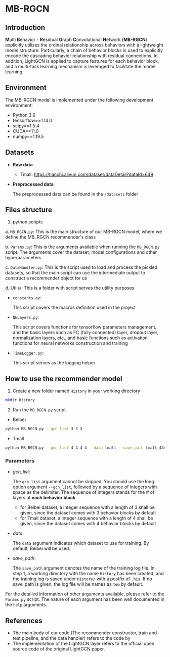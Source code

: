 # MB-RGCN

## Introduction
**M**ulti **B**ehavior - **R**esidual **G**raph **C**onvolutional **N**etwork (**MB-RGCN**) explicitly utilizes the ordinal relationship across behaviors with a lightweight model structure. Particularly, a chain of behavior blocks is used to explicitly encode the cascading behavior relationship with residual connections. In addition, LightGCN is applied to capture features for each behavior block, and a multi-task learning mechanism is leveraged to facilitate the model learning. 

## Environment
The MB-RGCN model is implemented under the following development environment:
- Python 3.6
- tensorflow==1.14.0
- scipy==1.5.4
- CUDA==11.0 
- numpy==1.19.5

## Datasets
- **Raw data**
  - Tmall: https://tianchi.aliyun.com/dataset/dataDetail?dataId=649
  
- **Preprocessed data**

  The preprocessed data can be found in the `/datasets` folder
 
## Files structure
1. python scripts

  a. `MB_RGCN.py`: This is the main structure of our MB-RGCN model, where we define the MB_RGCN recommender's class
  
  b. `Params.py`: This is the arguments available when running the `MB_RGCN.py` script. The arguments cover the dataset, model configurations and other hyperparameters
  
  c. `DataHandler.py`: This is the script used to load and process the pickled datasets, so that the main script can use the intermediate output to construct a recommender object for us
  
  d. Utils/: This is a folder with script serves the utility purposes
  
  -  `constants.oy`:
      
      This script covers the macros definition used in the project
    
   - `NNLayers.py`:
    
      This script covers functions for tensorflow parameters management, and the basic layers such as FC (fully connected) layer, dropout layer, normalization layers, etc., and basic functions such as activation functions for neural networks construction and training
    
  - `TimeLogger.py`:

      This script serves as the logging helper

## How to use the recommender model
1. Create a new folder named `History` in your working directory

```bash
mkdir History
```

2. Run the `MB_RGCN.py` script
- Beibei
```bash
python MB_RGCN.py --gcn_list 3 3 3
```

- Tmall
```bash
python MB_RGCN.py --gcn_list 4 4 4 4 --data tmall --save_path tmall_4444
```

### Parameters
- *gcn_list*: 
  
  The `gcn_list` argument cannot be skipped. You should use the long option argument `--gcn_list`, followed by a sequence of integers with space as the delimiter. The sequence of integers stands for the # of layers at **each behavior block**
  - for Beibei dataset, a integer sequence with a length of 3 shall be given, since the dataset comes with 3 behavior blocks by default
  - for Tmall dataset, a integer sequence with a length of 4 shall be given, since the dataset comes with 4 behavior blocks by default
- *data*: 

  The `data` argument indicates which dataset to use for training. By default, Beibei will be used.
  
- *save_path*:

  The `save_path` argument denotes the name of the training log file. In step 1, a working directory with the name `History` has been created, and the training log is saved under `History/` with a postfix of `.his`. If no save_path is given, the log file will be names as `tem` by default.
  
For the detailed information of other arguments available, please refer to the `Params.py` script. The nature of each argument has been well documented in the `help` arguments.

## References
- The main body of our code (The recommender constructor, train and test pipeline, and the data handler) refers to the code by 
- The implementation of the LightGCN layer refers to the official open source code of the original LightGCN paper.

